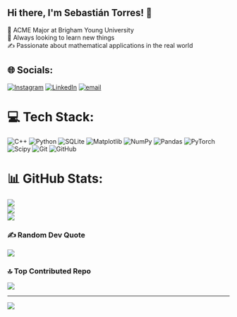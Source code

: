 ## Hi there, I'm Sebastián Torres! 👋

🧠 ACME Major at Brigham Young University <br/>
🔎 Always looking to learn new things <br/>
✍️ Passionate about mathematical applications in the real world <br/>


## 🌐 Socials:
[![Instagram](https://img.shields.io/badge/Instagram-%23E4405F.svg?logo=Instagram&logoColor=white)](https://instagram.com/torres.sebastianmateo) [![LinkedIn](https://img.shields.io/badge/LinkedIn-%230077B5.svg?logo=linkedin&logoColor=white)](https://linkedin.com/in/storresmolina) [![email](https://img.shields.io/badge/Email-D14836?logo=gmail&logoColor=white)](mailto:sebastianmateo.torres@gmail.com) 

# 💻 Tech Stack:
![C++](https://img.shields.io/badge/c++-%2300599C.svg?style=for-the-badge&logo=c%2B%2B&logoColor=white) ![Python](https://img.shields.io/badge/python-3670A0?style=for-the-badge&logo=python&logoColor=ffdd54) ![SQLite](https://img.shields.io/badge/sqlite-%2307405e.svg?style=for-the-badge&logo=sqlite&logoColor=white) ![Matplotlib](https://img.shields.io/badge/Matplotlib-%23ffffff.svg?style=for-the-badge&logo=Matplotlib&logoColor=black) ![NumPy](https://img.shields.io/badge/numpy-%23013243.svg?style=for-the-badge&logo=numpy&logoColor=white) ![Pandas](https://img.shields.io/badge/pandas-%23150458.svg?style=for-the-badge&logo=pandas&logoColor=white) ![PyTorch](https://img.shields.io/badge/PyTorch-%23EE4C2C.svg?style=for-the-badge&logo=PyTorch&logoColor=white) ![Scipy](https://img.shields.io/badge/SciPy-%230C55A5.svg?style=for-the-badge&logo=scipy&logoColor=%white) ![Git](https://img.shields.io/badge/git-%23F05033.svg?style=for-the-badge&logo=git&logoColor=white) ![GitHub](https://img.shields.io/badge/github-%23121011.svg?style=for-the-badge&logo=github&logoColor=white)
# 📊 GitHub Stats:
![](https://github-readme-stats.vercel.app/api?username=storresmolina&theme=dark&hide_border=false&include_all_commits=true&count_private=false)<br/>
![](https://nirzak-streak-stats.vercel.app/?user=storresmolina&theme=dark&hide_border=false)<br/>
![](https://github-readme-stats.vercel.app/api/top-langs/?username=storresmolina&theme=dark&hide_border=false&include_all_commits=true&count_private=false&layout=compact)

### ✍️ Random Dev Quote
![](https://quotes-github-readme.vercel.app/api?type=horizontal&theme=tokyonight)

### 🔝 Top Contributed Repo
![](https://github-contributor-stats.vercel.app/api?username=storresmolina&limit=5&theme=dark&combine_all_yearly_contributions=true)

---
[![](https://visitcount.itsvg.in/api?id=storresmolina&icon=0&color=0)](https://visitcount.itsvg.in)

<!-- Proudly created with GPRM ( https://gprm.itsvg.in ) -->
